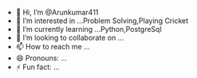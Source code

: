 - 👋 Hi, I’m @Arunkumar411
- 👀 I’m interested in ...Problem Solving,Playing Cricket
- 🌱 I’m currently learning ...Python,PostgreSql
- 💞️ I’m looking to collaborate on ...
- 📫 How to reach me ...
- 😄 Pronouns: ...
- ⚡ Fun fact: ...

<!---
Arunkumar411/Arunkumar411 is a ✨ special ✨ repository because its `README.md` (this file) appears on your GitHub profile.
You can click the Preview link to take a look at your changes.
--->

